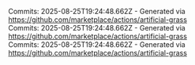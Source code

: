 Commits: 2025-08-25T19:24:48.662Z - Generated via https://github.com/marketplace/actions/artificial-grass
<br>
Commits: 2025-08-25T19:24:48.662Z - Generated via https://github.com/marketplace/actions/artificial-grass
<br>
Commits: 2025-08-25T19:24:48.662Z - Generated via https://github.com/marketplace/actions/artificial-grass
<br>
